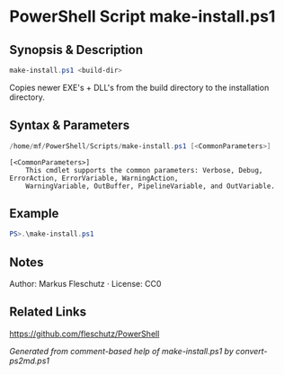 # PowerShell Script make-install.ps1

## Synopsis & Description
```powershell
make-install.ps1 <build-dir>
```

Copies newer EXE's + DLL's from the build directory to the installation directory.

## Syntax & Parameters
```powershell
/home/mf/PowerShell/Scripts/make-install.ps1 [<CommonParameters>]
```

```
[<CommonParameters>]
    This cmdlet supports the common parameters: Verbose, Debug, ErrorAction, ErrorVariable, WarningAction, 
    WarningVariable, OutBuffer, PipelineVariable, and OutVariable.
```

## Example
```powershell
PS>.\make-install.ps1
```


## Notes
Author: Markus Fleschutz · License: CC0

## Related Links
https://github.com/fleschutz/PowerShell

*Generated from comment-based help of make-install.ps1 by convert-ps2md.ps1*
